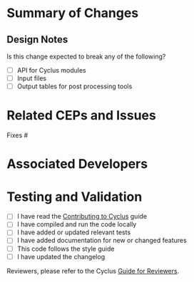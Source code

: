 <!-- If this PR adds a CEP, do not repeat all of the information in the CEP document in the summary. Instead, provide a short description of the CEP's purpose.  -->

# Summary of Changes
<!--- In one or more sentences, describe the PR you are submitting. -->


## Design Notes
<!--- Describe any design decisions or trade-offs you made. -->


Is this change expected to break any of the following?
- [ ] API for Cyclus modules
- [ ] Input files
- [ ] Output tables for post processing tools

# Related CEPs and Issues
<!--- Reference the issue that this PR closes, any related CEPs, and describe how this PR contributes to or addresses the problem. -->
Fixes #


# Associated Developers
<!--- Please mention any developers who should be alerted of this PR. -->



# Testing and Validation
<!--- Describe how this change was tested. -->


- [ ] I have read the [Contributing to Cyclus](https://fuelcycle.org/kernel/contributing_to_cyclus.html) guide
- [ ] I have compiled and run the code locally
- [ ] I have added or updated relevant tests
- [ ] I have added documentation for new or changed features
- [ ] This code follows the style guide
- [ ] I have updated the changelog

Reviewers, please refer to the Cyclus [Guide for Reviewers](https://fuelcycle.org/kernel/pr_review.html).